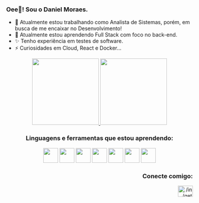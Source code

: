 ### Oee👋! Sou o Daniel Moraes.

- 🔭 Atualmente estou trabalhando como Analista de Sistemas, porém, em busca de me encaixar no Desenvolvimento!
- 🌱 Atualmente estou aprendendo Full Stack com foco no back-end.
- ✨ Tenho experiência em testes de software.
- ⚡ Curiosidades em Cloud, React e Docker...

<div align="center">
  <a href="https://github.com/getmoraes">
  <img height="180em" src="https://github-readme-stats.vercel.app/api?username=getmoraes&show_icons=true&theme=tokyonight&include_all_commits=true&count_private=true"/>
  <img height="180em" src="https://github-readme-stats.vercel.app/api/top-langs/?username=getmoraes&layout=compact&langs_count=7&theme=tokyonight"/></a>
</div>

<div align="center">
<h3>Linguagens e ferramentas que estou aprendendo:</h3>
  <img src="https://cdn.jsdelivr.net/gh/devicons/devicon/icons/java/java-original.svg" width="40" height="40"/>
  <img src="https://cdn.jsdelivr.net/gh/devicons/devicon/icons/javascript/javascript-original.svg" width="40" height="40"/>
  <img src="https://cdn.jsdelivr.net/gh/devicons/devicon/icons/typescript/typescript-original.svg" width="40" height="40"/>
  <img src="https://cdn.jsdelivr.net/gh/devicons/devicon/icons/spring/spring-original-wordmark.svg" width="40" height="40"/>
  <img src="https://cdn.jsdelivr.net/gh/devicons/devicon/icons/react/react-original.svg" width="40" height="40"/>
  <img src="https://cdn.jsdelivr.net/gh/devicons/devicon/icons/mongodb/mongodb-original.svg" width="40" height="40"/>
  <img src="https://cdn.jsdelivr.net/gh/devicons/devicon/icons/mysql/mysql-original-wordmark.svg" width="40" height="40"/>
  <link rel="stylesheet" href="https://cdn.jsdelivr.net/gh/devicons/devicon@v2.15.1/devicon.min.css" width="40" height="40">
</div>

<h3 align="right">Conecte comigo:</h3>
<p align="right">
<a href="https://linkedin.com/in//in/getmoraes/" target="blank"><img align="center" src="https://raw.githubusercontent.com/rahuldkjain/github-profile-readme-generator/master/src/images/icons/Social/linked-in-alt.svg" alt="/in/getmoraes/" height="30" width="40" /></a>
</p>
